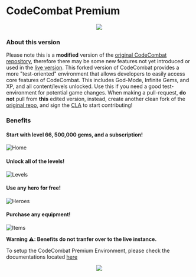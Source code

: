 # CodeCombat Premium

<div style="text-align:center">
  <a href="http://codecombat.com/">
    <img src ="https://s3.amazonaws.com/files.codecombat.com/wiki-images/readme_00.png" />
  </a>
</div>

### About this version
Please note this is a **modified** version of the [original CodeCombat repository](https://github.com/codecombat/codecombat), therefore there may be some new features not yet introduced or used in the [live version](https://direct.codecombat.com). This forked version of CodeCombat provides a more "test-oriented" environment that allows developers to easily access core features of CodeCombat. This includes God-Mode, Infinite Gems, and XP, and all content/levels unlocked. Use this if you need a good test-environment for potential game changes. When making a pull-request, **do not** pull from **this** edited version, instead, create another clean fork of the [original repo](https://github.com/codecombat/codecombat), and sign the [CLA](https://codecombat.com/cla) to start contributing!

### Benefits
#### Start with level 66, 500,000 gems, and a subscription!
![Home](https://i.postimg.cc/Y2QP2Ggv/Screen-Shot-2020-10-26-at-9-14-48-AM.png)
#### Unlock all of the levels!
![Levels](https://i.postimg.cc/t4vSvh0M/Screen-Shot-2020-10-26-at-9-15-34-AM.png)
#### Use any hero for free!
![Heroes](https://i.postimg.cc/hvhhsW-Vw/Screen-Shot-2020-10-26-at-9-16-18-AM.png)
#### Purchase any equipment!
![Items](https://i.postimg.cc/PfFCxJjk/Screen-Shot-2020-10-26-at-9-17-07-AM.png)



**Warning ⚠️: Benefits do not tranfer over to the live instance.**

To setup the CodeCombat Premium Environment, please check the documentations located [here](https://github.com/Chaboi45/codecombat-premium/wiki)

<div align = center>
  <a href="https://codecombat.com/contribute/archmage">
    <img src ="https://i.postimg.cc/RhQqg2jS/character-lineup.png" />
  </a>
</div>
